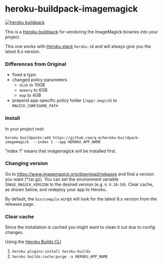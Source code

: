 heroku-buildpack-imagemagick
=================================

[![heroku buildpack](https://img.shields.io/badge/heroku-buildpack-blueviolet)](https://elements.heroku.com/buildpacks/q-m/heroku-buildpack-imagemagick)

This is a [Heroku buildpack](http://devcenter.heroku.com/articles/buildpacks) for vendoring the ImageMagick binaries into your project.

This one works with [Heroku stack](https://devcenter.heroku.com/articles/stack) `heroku-18` and will always give you the latest 6.x version.

### Differences from Original

- fixed a typo
- changed policy parameters
  - `disk` to 10GB
  - `memory` to 6GB
  - `map` to 4GB
- prepend app-specific policy folder (`/app/.magick`) to `MAGICK_CONFIGURE_PATH`

### Install

In your project root:

`heroku buildpacks:add https://github.com/q-m/heroku-buildpack-imagemagick  --index 1 --app HEROKU_APP_NAME`

"index 1" means that imagemagick will be installed first.

### Changing version
Go to https://www.imagemagick.org/download/releases and find a version you want (*.tar.gz).
You can set the environment variable `IMAGE_MAGICK_VERSION` to the desired version (e.g. `6.9.10-59`).
Clear cache, as shown below, and redeploy your app to Heroku.

By default, the `bin/compile` script will look for the latest 6.x version from the releases page.

### Clear cache
Since the installation is cached you might want to clean it out due to config changes.

Using the [Heroku Builds CLI](https://github.com/heroku/heroku-builds)

1. `heroku plugins:install heroku-builds`
2. `heroku builds:cache:purge -a HEROKU_APP_NAME`
